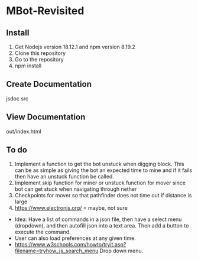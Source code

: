 # MBot-Revisited
## Install
1. Get Nodejs version 18.12.1 and npm version 8.19.2
2. Clone this repository
3. Go to the repository
4. npm install

## Create Documentation
jsdoc src

## View Documentation
out/index.html

## To do
1. Implement a function to get the bot unstuck when digging block. This can be as simple as giving the bot an expected time to mine and if it fails then have an unstuck function be called.
2. Implement skip function for miner or unstuck function for mover since bot can get stuck when navigating through nether
3. Checkpoints for mover so that pathfinder does not time out if distance is large
4. https://www.electronjs.org/ = maybe, not sure
- Idea: Have a list of commands in a json file, then have a select menu (dropdown), and then autofill json into a text area. Then add a button to execute the command.
- User can also load preferences at any given time.
- https://www.w3schools.com/howto/tryit.asp?filename=tryhow_js_search_menu Drop down menu.